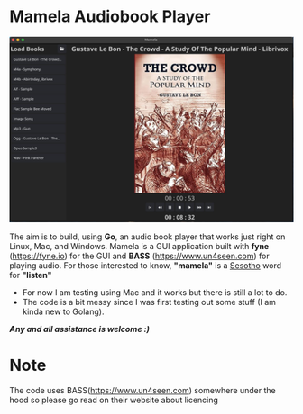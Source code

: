 # Mamela Audiobook Player
![alt text](https://github.com/nkalait/mamela-audiobook-player/blob/main/img.jpg?raw=true)

The aim is to build, using **Go**, an audio book player that works just right on Linux, Mac, and Windows. Mamela is a GUI application built with **fyne** (https://fyne.io) for the GUI and **BASS** (https://www.un4seen.com)  for playing audio. For those interested to know, **"mamela"** is a [Sesotho](https://en.wikipedia.org/wiki/Sotho_language) word for **"listen"**

- For now I am testing using Mac and it works but there is still a lot to do.
- The code is a bit messy since I was first testing out some stuff (I am kinda new to Golang).

***Any and all assistance is welcome :)*** 

# Note
The code uses BASS(https://www.un4seen.com) somewhere under the hood so please go read on their website about licencing